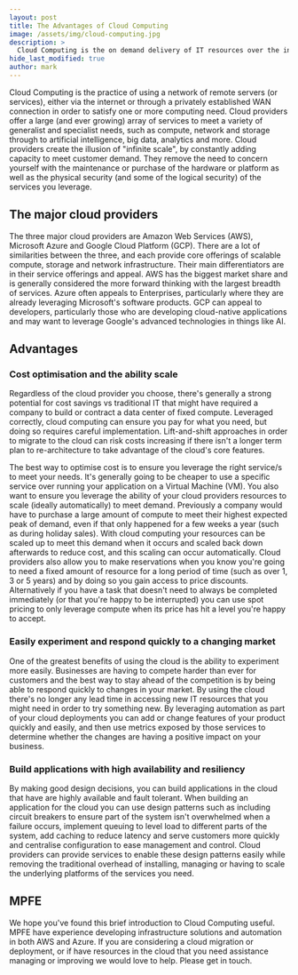 ```yaml
---
layout: post
title: The Advantages of Cloud Computing
image: /assets/img/cloud-computing.jpg
description: >
  Cloud Computing is the on demand delivery of IT resources over the internet via pay-as-you-go pricing. This post explains why Cloud Computing has become so ubiquitous over the last decade and some of the advantages of choosing it to fulfill part (or even all) of your IT needs.
hide_last_modified: true
author: mark
---
```

Cloud Computing is the practice of using a network of remote servers (or services), either via the internet or through a privately established WAN connection in order to satisfy one or more computing need. Cloud providers offer a large (and ever growing) array of services to meet a variety of generalist and specialist needs, such as compute, network and storage through to artificial intelligence, big data, analytics and more. Cloud providers create the illusion of "infinite scale", by constantly adding capacity to meet customer demand. They remove the need to concern yourself with the maintenance or purchase of the hardware or platform as well as the physical security (and some of the logical security) of the services you leverage.

## The major cloud providers

The three major cloud providers are Amazon Web Services (AWS), Microsoft Azure and Google Cloud Platform (GCP). There are a lot of similarities between the three, and each provide core offerings of scalable compute, storage and network infrastructure. Their main differentiators are in their service offerings and appeal. AWS has the biggest market share and is generally considered the more forward thinking with the largest breadth of services. Azure often appeals to Enterprises, particularly where they are already leveraging Microsoft's software products. GCP can appeal to developers, particularly those who are developing cloud-native applications and may want to leverage Google's advanced technologies in things like AI.

## Advantages

### Cost optimisation and the ability scale

Regardless of the cloud provider you choose, there's generally a strong potential for cost savings vs traditional IT that might have required a company to build or contract a data center of fixed compute. Leveraged correctly, cloud computing can ensure you pay for what you need, but doing so requires careful implementation. Lift-and-shift approaches in order to migrate to the cloud can risk costs increasing if there isn't a longer term plan to re-architecture to take advantage of the cloud's core features.

The best way to optimise cost is to ensure you leverage the right service/s to meet your needs. It's generally going to be cheaper to use a specific service over running your application on a Virtual Machine (VM). You also want to ensure you leverage the ability of your cloud providers resources to scale (ideally automatically) to meet demand. Previously a company would have to purchase a large amount of compute to meet their highest expected peak of demand, even if that only happened for a few weeks a year (such as during holiday sales). With cloud computing your resources can be scaled up to meet this demand when it occurs and scaled back down afterwards to reduce cost, and this scaling can occur automatically. Cloud providers also allow you to make reservations when you know you're going to need a fixed amount of resource for a long period of time (such as over 1, 3 or 5 years) and by doing so you gain access to price discounts. Alternatively if you have a task that doesn't need to always be completed immediately (or that you're happy to be interrupted) you can use spot pricing to only leverage compute when its price has hit a level you're happy to accept.

### Easily experiment and respond quickly to a changing market

One of the greatest benefits of using the cloud is the ability to experiment more easily. Businesses are having to compete harder than ever for customers and the best way to stay ahead of the competition is by being able to respond quickly to changes in your market. By using the cloud there's no longer any lead time in accessing new IT resources that you might need in order to try something new. By leveraging automation as part of your cloud deployments you can add or change features of your product quickly and easily, and then use metrics exposed by those services to determine whether the changes are having a positive impact on your business.

### Build applications with high availability and resiliency

By making good design decisions, you can build applications in the cloud that have are highly available and fault tolerant. When building an application for the cloud you can use design patterns such as including circuit breakers to ensure part of the system isn't overwhelmed when a failure occurs, implement queuing to level load to different parts of the system, add caching to reduce latency and serve customers more quickly and centralise configuration to ease management and control. Cloud providers can provide services to enable these design patterns easily while removing the traditional overhead of installing, managing or having to scale the underlying platforms of the services you need. 

## MPFE

We hope you've found this brief introduction to Cloud Computing useful. MPFE have experience developing infrastructure solutions and automation in both AWS and Azure. If you are considering a cloud migration or deployment, or if have resources in the cloud that you need assistance managing or improving we would love to help. Please get in touch.